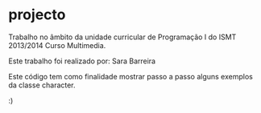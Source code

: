 projecto
========
Trabalho no âmbito da unidade curricular de Programação I do ISMT 2013/2014 Curso Multimedia.

Este trabalho foi realizado por: Sara Barreira 

Este código tem como finalidade mostrar passo a passo alguns exemplos da classe character.

:)
